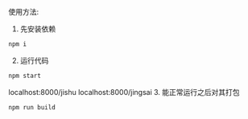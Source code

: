 使用方法:
1. 先安装依赖
```js
npm i 
```
2. 运行代码
```js
npm start
```
localhost:8000/jishu
localhost:8000/jingsai
3. 能正常运行之后对其打包
```js
npm run build
```
